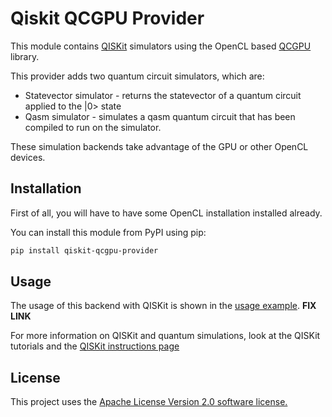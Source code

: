 
# Qiskit QCGPU Provider

This module contains [QISKit](https://www.qiskit.org/) 
simulators using the OpenCL based [QCGPU](https://qcgpu.github.io) library.

This provider adds two quantum circuit simulators, which are:

* Statevector simulator - returns the statevector of a quantum circuit applied to the |0> state
* Qasm simulator - simulates a qasm quantum circuit that has been compiled to run on the simulator.

These simulation backends take advantage of the GPU or other OpenCL devices.

## Installation

First of all, you will have to have some OpenCL installation installed already.

You can install this module from PyPI using pip:

```bash
pip install qiskit-qcgpu-provider
```


## Usage

The usage of this backend with QISKit is shown in the [usage example](BROKEN). **FIX LINK**

For more information on QISKit and quantum simulations, look at the QISKit tutorials and the [QISKit instructions page](https://github.com/QISKit/qiskit-core)

## License

This project uses the [Apache License Version 2.0 software license.](https://www.apache.org/licenses/LICENSE-2.0)

